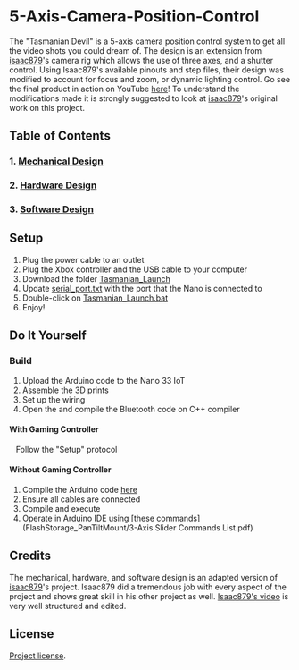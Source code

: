 # 5-Axis-Camera-Position-Control
  The "Tasmanian Devil" is a 5-axis camera position control system to get all the video shots you could dream of. The design is an extension from [isaac879](https://github.com/isaac879/Pan-Tilt-Mount)'s camera rig which allows the use of three axes, and a shutter control. Using Isaac879's available pinouts and step files, their design was modified to account for focus and zoom, or dynamic lighting control.
  Go see the final product in action on YouTube [here](https://www.youtube.com/watch?v=kPsWlgf-iiQ)! 
  To understand the modifications made it is strongly suggested to look at [isaac879](https://github.com/isaac879/Pan-Tilt-Mount)'s original work on this project.


## Table of Contents
### 1. [Mechanical Design](Mechanical.md)
### 2. [Hardware Design](Hardware.md)
### 3. [Software Design](Software.md)

## Setup
1. Plug the power cable to an outlet
2. Plug the Xbox controller and the USB cable to your computer
3. Download the folder [Tasmanian_Launch](Tasmanian_Launch)
4. Update [serial_port.txt](Tasmanian_Launch/serial_port.txt) with the port that the Nano is connected to
5. Double-click on [Tasmanian_Launch.bat](Tasmanian_Launch/Master_Batch.bat)
6. Enjoy!

## Do It Yourself
### Build
1. Upload the Arduino code to the Nano 33 IoT
3. Assemble the 3D prints
4. Set up the wiring
5. Open the and compile the Bluetooth code on C++ compiler

#### With Gaming Controller
&nbsp;&nbsp;&nbsp;Follow the "Setup" protocol

#### Without Gaming Controller
1. Compile the Arduino code [here](FlashStorage_PanTiltMount/FlashStorage_PanTiltMount.ino) 
3. Ensure all cables are connected
4. Compile and execute
5. Operate in Arduino IDE using [these commands](FlashStorage_PanTiltMount/3-Axis Slider Commands List.pdf)

## Credits
  The mechanical, hardware, and software design is an adapted version of [isaac879](https://github.com/isaac879/Pan-Tilt-Mount)'s project. Isaac879 did a tremendous job with every aspect of the project and shows great skill in his other project as well. [Isaac879's video](https://www.youtube.com/watch?v=1FfB7cLkUyQ) is very well structured and edited.
## License
[Project license](LICENSE).
